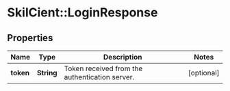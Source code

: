 # SkilCient::LoginResponse

## Properties
Name | Type | Description | Notes
------------ | ------------- | ------------- | -------------
**token** | **String** | Token received from the authentication server. | [optional] 


